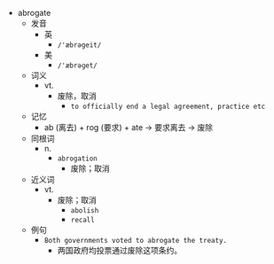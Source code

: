 - abrogate
  - 发音
    - 英
      - `/'æbrəgeit/`
    - 美
      - `/'æbrəɡet/`
  - 词义
    - vt.
      - 废除，取消
        - `to officially end a legal agreement, practice etc`
  - 记忆
    - ab (离去) + rog (要求) + ate → 要求离去 → 废除
  - 同根词
    - n.
      - `abrogation`
        - 废除；取消
  - 近义词
    - vt.
      - 废除；取消
        - `abolish`
        - `recall`
  - 例句
    - `Both governments voted to abrogate the treaty.`
      - 两国政府均投票通过废除这项条约。

